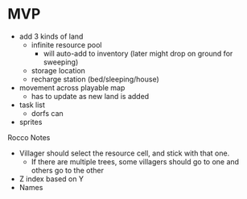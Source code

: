 # MVP

* add 3 kinds of land
    * infinite resource pool
        * will auto-add to inventory (later might drop on ground for sweeping)
    * storage location
    * recharge station (bed/sleeping/house)
* movement across playable map
    * has to update as new land is added
* task list
    * dorfs can
* sprites



Rocco Notes
* Villager should select the resource cell, and stick with that one.
  * If there are multiple trees, some villagers should go to one and others go to the other
* Z index based on Y
* Names
